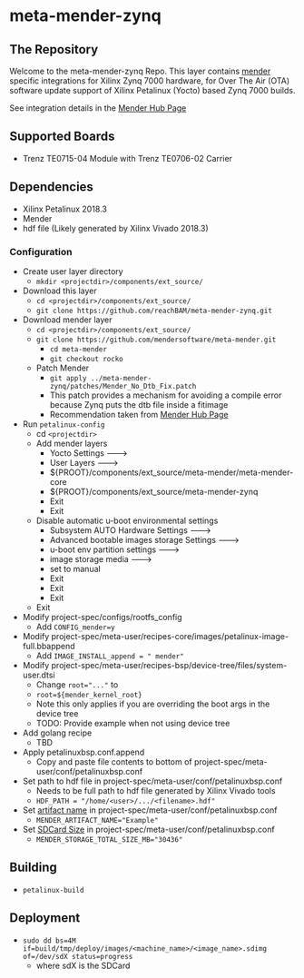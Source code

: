 # meta-mender-zynq

## The Repository
Welcome to the meta-mender-zynq Repo.  This layer contains [mender](https://mender.io/) specific integrations for Xilinx Zynq 7000 hardware, for Over The Air (OTA) software update support of Xilinx Petalinux (Yocto) based Zynq 7000 builds.

See integration details in the [Mender Hub Page](https://hub.mender.io/t/TBD)

## Supported Boards
* Trenz TE0715-04 Module with Trenz TE0706-02 Carrier

## Dependencies
* Xilinx Petalinux 2018.3
* Mender
* hdf file (Likely generated by Xilinx Vivado 2018.3)

### Configuration
* Create user layer directory
	* `mkdir <projectdir>/components/ext_source/`
* Download this layer
	* `cd <projectdir>/components/ext_source/`
	* `git clone https://github.com/reachBAM/meta-mender-zynq.git`	
* Download mender layer
	* `cd <projectdir>/components/ext_source/`
	* `git clone https://github.com/mendersoftware/meta-mender.git`
		* `cd meta-mender`
		* `git checkout rocko`
	* Patch Mender
		* `git apply ../meta-mender-zynq/patches/Mender_No_Dtb_Fix.patch`
		* This patch provides a mechanism for avoiding a compile error because Zynq puts the dtb file inside a fitimage
		* Recommendation taken from [Mender Hub Page](https://hub.mender.io/t/yocto-how-to-build-mender-with-external-device-tree/423/3)		
* Run `petalinux-config`
	* cd `<projectdir>`
	* Add mender layers
		* Yocto Settings --->
		* User Layers --->
		* ${PROOT}/components/ext_source/meta-mender/meta-mender-core
		* ${PROOT}/components/ext_source/meta-mender-zynq
		* Exit
		* Exit
	* Disable automatic u-boot environmental settings
		* Subsystem AUTO Hardware Settings --->
		* Advanced bootable images storage Settings --->
		* u-boot env partition settings --->
		* image storage media --->
		* set to manual
		* Exit
		* Exit
		* Exit
	* Exit
* Modify project-spec/configs/rootfs_config
	* Add `CONFIG_mender=y`
* Modify project-spec/meta-user/recipes-core/images/petalinux-image-full.bbappend
	* Add `IMAGE_INSTALL_append = " mender"`
* Modify project-spec/meta-user/recipes-bsp/device-tree/files/system-user.dtsi
	* Change `root="..."` to
	* `root=${mender_kernel_root}`
	* Note this only applies if you are overriding the boot args in the device tree
	* TODO: Provide example when not using device tree
* Add golang recipe
	* TBD
* Apply petalinuxbsp.conf.append
	* Copy and paste file contents to bottom of project-spec/meta-user/conf/petalinuxbsp.conf
* Set path to hdf file in project-spec/meta-user/conf/petalinuxbsp.conf
	* Needs to be full path to hdf file generated by Xilinx Vivado tools
	* `HDF_PATH = "/home/<user>/.../<filename>.hdf"`
* Set [artifact name](https://docs.mender.io/2.0/artifacts/yocto-project/variables#mender_artifact_name) in project-spec/meta-user/conf/petalinuxbsp.conf
	* `MENDER_ARTIFACT_NAME="Example"`
* Set [SDCard Size](https://docs.mender.io/2.0/devices/yocto-project/partition-configuration#configuring-storage) in project-spec/meta-user/conf/petalinuxbsp.conf
	* `MENDER_STORAGE_TOTAL_SIZE_MB="30436"`

## Building
* `petalinux-build`

## Deployment
* `sudo dd bs=4M if=build/tmp/deploy/images/<machine_name>/<image_name>.sdimg of=/dev/sdX status=progress`
	* where sdX is the SDCard

